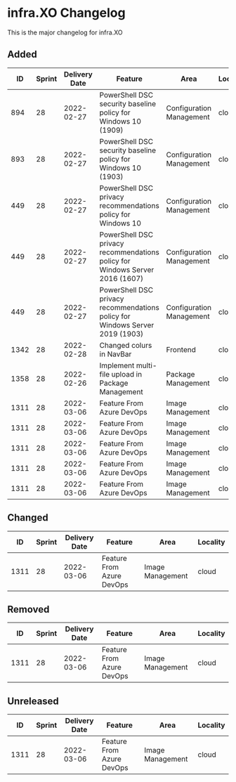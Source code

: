 # infra.XO Changelog

This is the major changelog for infra.XO

## Added

| ID   | Sprint | Delivery Date | Feature                                                                      | Area                     | Locality |
| ---- | ------ | ------------- | ---------------------------------------------------------------------------- | ------------------------ | -------- |
| 894  | 28     | 2022-02-27    | PowerShell DSC security baseline policy for Windows 10 (1909)                | Configuration Management | cloud    |
| 893  | 28     | 2022-02-27    | PowerShell DSC security baseline policy for Windows 10 (1903)                | Configuration Management | cloud    |
| 449  | 28     | 2022-02-27    | PowerShell DSC privacy recommendations policy for Windows 10                 | Configuration Management | cloud    |
| 449  | 28     | 2022-02-27    | PowerShell DSC privacy recommendations policy for Windows Server 2016 (1607) | Configuration Management | cloud    |
| 449  | 28     | 2022-02-27    | PowerShell DSC privacy recommendations policy for Windows Server 2019 (1903) | Configuration Management | cloud    |
| 1342 | 28     | 2022-02-28    | Changed colurs in NavBar                                                     | Frontend                 | cloud    |
| 1358 | 28     | 2022-02-26    | Implement multi-file upload in Package Management                            | Package Management       | cloud    |
| 1311 | 28     | 2022-03-06    | Feature From Azure DevOps                                                    | Image Management         | cloud    |
| 1311 | 28     | 2022-03-06    | Feature From Azure DevOps                                                    | Image Management         | cloud    |
| 1311 | 28     | 2022-03-06    | Feature From Azure DevOps                                                    | Image Management         | cloud    |
| 1311 | 28     | 2022-03-06    | Feature From Azure DevOps                                                    | Image Management         | cloud    |
| 1311 | 28     | 2022-03-06    | Feature From Azure DevOps                                                    | Image Management         | cloud    |

## Changed

| ID   | Sprint | Delivery Date | Feature                   | Area             | Locality |
| ---- | ------ | ------------- | ------------------------- | ---------------- | -------- |
| 1311 | 28     | 2022-03-06    | Feature From Azure DevOps | Image Management | cloud    |

## Removed

| ID   | Sprint | Delivery Date | Feature                   | Area             | Locality |
| ---- | ------ | ------------- | ------------------------- | ---------------- | -------- |
| 1311 | 28     | 2022-03-06    | Feature From Azure DevOps | Image Management | cloud    |

## Unreleased

| ID   | Sprint | Delivery Date | Feature                   | Area             | Locality |
| ---- | ------ | ------------- | ------------------------- | ---------------- | -------- |
| 1311 | 28     | 2022-03-06    | Feature From Azure DevOps | Image Management | cloud    |
